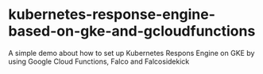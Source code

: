 # kubernetes-response-engine-based-on-gke-and-gcloudfunctions
A simple demo about how to set up Kubernetes Respons Engine on GKE by using Google Cloud Functions, Falco and Falcosidekick
